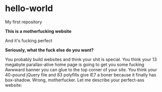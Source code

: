# hello-world
My first repository
<title>motherfuckingwebsite</title>
<!DOCTYPE html>
<html>
<head> <b> This is a motherfucking website </head> </b>
	<p> And it's fucking perfect </p>
	<head><b>Seriously, what the fuck else do you want? </head></b>
	<p>You probably build websites and think your shit is special. You think your 13 megabyte parallax-ative home page is going to get you some fucking Awwward banner you can glue to the top corner of your site. You think your 40-pound jQuery file and 83 polyfills give IE7 a boner because it finally has box-shadow. Wrong, motherfucker. Let me describe your perfect-ass website:
    
